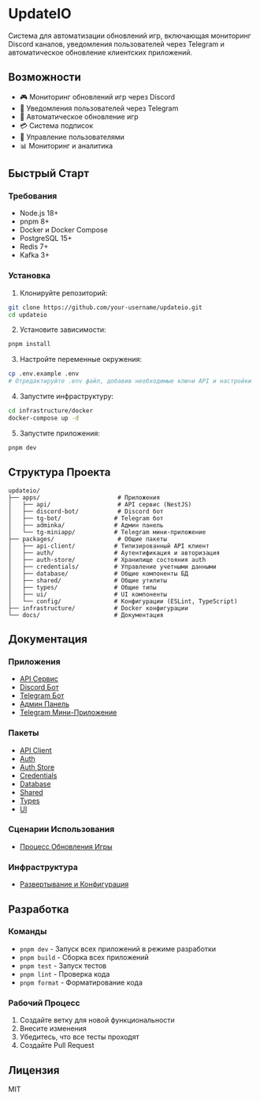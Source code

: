 # UpdateIO

Система для автоматизации обновлений игр, включающая мониторинг Discord каналов, уведомления пользователей через Telegram и автоматическое обновление клиентских приложений.

## Возможности

- 🎮 Мониторинг обновлений игр через Discord
- 📱 Уведомления пользователей через Telegram
- 🔄 Автоматическое обновление игр
- 💳 Система подписок
- 👥 Управление пользователями
- 📊 Мониторинг и аналитика

## Быстрый Старт

### Требования

- Node.js 18+
- pnpm 8+
- Docker и Docker Compose
- PostgreSQL 15+
- Redis 7+
- Kafka 3+

### Установка

1. Клонируйте репозиторий:
```bash
git clone https://github.com/your-username/updateio.git
cd updateio
```

2. Установите зависимости:
```bash
pnpm install
```

3. Настройте переменные окружения:
```bash
cp .env.example .env
# Отредактируйте .env файл, добавив необходимые ключи API и настройки
```

4. Запустите инфраструктуру:
```bash
cd infrastructure/docker
docker-compose up -d
```

5. Запустите приложения:
```bash
pnpm dev
```

## Структура Проекта

```
updateio/
├── apps/                      # Приложения
│   ├── api/                   # API сервис (NestJS)
│   ├── discord-bot/           # Discord бот
│   ├── tg-bot/               # Telegram бот
│   ├── adminka/              # Админ панель
│   └── tg-miniapp/           # Telegram мини-приложение
├── packages/                  # Общие пакеты
│   ├── api-client/           # Типизированный API клиент
│   ├── auth/                 # Аутентификация и авторизация
│   ├── auth-store/           # Хранилище состояния auth
│   ├── credentials/          # Управление учетными данными
│   ├── database/             # Общие компоненты БД
│   ├── shared/               # Общие утилиты
│   ├── types/                # Общие типы
│   ├── ui/                   # UI компоненты
│   └── config/               # Конфигурации (ESLint, TypeScript)
├── infrastructure/           # Docker конфигурации
└── docs/                     # Документация
```

## Документация

### Приложения
- [API Сервис](docs/apps/api/README.md)
- [Discord Бот](docs/apps/discord-bot/README.md)
- [Telegram Бот](docs/apps/tg-bot/README.md)
- [Админ Панель](docs/apps/adminka/README.md)
- [Telegram Мини-Приложение](docs/apps/tg-miniapp/README.md)

### Пакеты
- [API Client](docs/packages/api-client/README.md)
- [Auth](docs/packages/auth/README.md)
- [Auth Store](docs/packages/auth-store/README.md)
- [Credentials](docs/packages/credentials/README.md)
- [Database](docs/packages/database/README.md)
- [Shared](docs/packages/shared/README.md)
- [Types](docs/packages/types/README.md)
- [UI](docs/packages/ui/README.md)

### Сценарии Использования
- [Процесс Обновления Игры](docs/use-cases/game-update-flow/README.md)

### Инфраструктура
- [Развертывание и Конфигурация](docs/infrastructure/README.md)

## Разработка

### Команды

- `pnpm dev` - Запуск всех приложений в режиме разработки
- `pnpm build` - Сборка всех приложений
- `pnpm test` - Запуск тестов
- `pnpm lint` - Проверка кода
- `pnpm format` - Форматирование кода

### Рабочий Процесс

1. Создайте ветку для новой функциональности
2. Внесите изменения
3. Убедитесь, что все тесты проходят
4. Создайте Pull Request

## Лицензия

MIT
